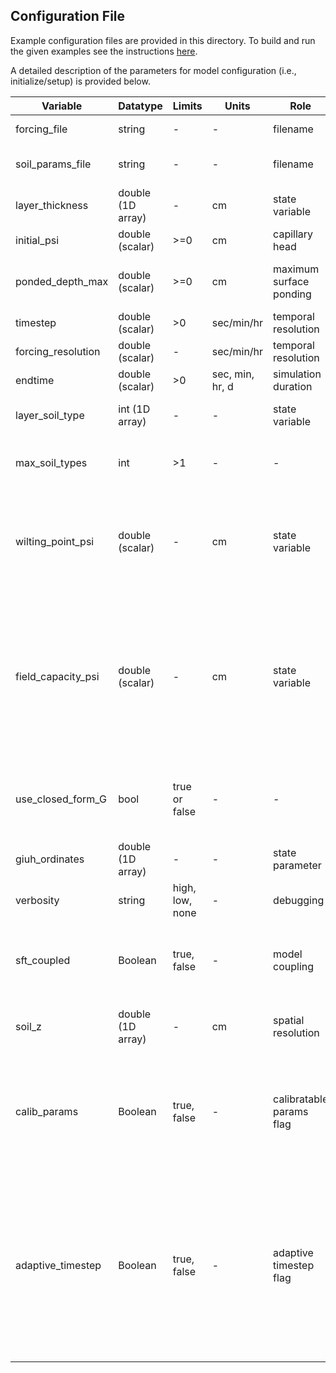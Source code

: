 ## Configuration File
Example configuration files are provided in this directory. To build and run the given examples see the instructions [here](https://github.com/NOAA-OWP/LGAR-C/blob/master/INSTALL.md#build-standalone-mode).

A detailed description of the parameters for model configuration (i.e., initialize/setup) is provided below. 


| Variable | Datatype |  Limits  | Units | Role | Process | Description |
| -------- | -------- | ------ | ----- | ---- | ------- | ----------- |
| forcing_file | string | - | - | filename | - | provides precip. and PET inputs |
| soil_params_file | string | - | - | filename | - | provides soil types with van Genuchton parameters |
| layer_thickness | double (1D array)| - | cm | state variable | - | individual layer thickness (not absolute)|
| initial_psi | double (scalar)| >=0 | cm | capillary head | - | used to initialize layers with a constant head |
| ponded_depth_max | double (scalar)| >=0 | cm | maximum surface ponding | - | the maximum amount of water unavailable for surface drainage, default is set to zero |
| timestep | double (scalar)| >0 | sec/min/hr | temporal resolution | - | timestep of the model |
| forcing_resolution | double (scalar)| - | sec/min/hr | temporal resolution | - | timestep of the forcing data |
| endtime | double (scalar)| >0 | sec, min, hr, d | simulation duration | - | time at which model simulation ends |
| layer_soil_type | int (1D array) | - | - | state variable | - | layer soil type (read from the database file soil_params_file) |
| max_soil_types | int | >1 | - | - | - | maximum number of soil types read from the file soil_params_file (default is set to 15) |
| wilting_point_psi | double (scalar) | - | cm | state variable | - | wilting point (the amount of water not available for plants) used in computing AET. Suggested value is 15495.0 cm, corresponding to 15 atm. |
| field_capacity_psi | double (scalar) | - | cm | state variable | - | capillary head corresponding to volumetric water content at which gravity drainage becomes slower, used in computing AET. Suggested value is 340.9 cm for most soils, corresponding to 1/3 atm, and 103.3 cm for sands, corresponding to 1/10 atm. |
| use_closed_form_G | bool | true or false | - | - | - | determines whether the numeric integral or closed form for G is used; a value of true will use the closed form. This defaults to false. |
| giuh_ordinates | double (1D array)| - | - | state parameter | - | GIUH ordinates (for giuh based surface runoff) |
| verbosity | string | high, low, none | - | debugging | - | controls IO (screen outputs and writing to disk) |
| sft_coupled | Boolean | true, false | - | model coupling | impacts hydraulic conductivity | couples LASAM to SFT. Coupling to SFT reduces hydraulic conducitivity, and hence infiltration, when soil is frozen|
| soil_z | double (1D array) | - | cm | spatial resolution | - | vertical resolution of the soil column (computational domain of the SFT model) |
| calib_params | Boolean | true, false | - | calibratable params flag | impacts soil properties | If set to true, soil `smcmax`, `smcmin`, `vg_n`, `vg_alpha`, `hydraulic_conductivity`, `field_capacity_psi`, and `ponded_depth_max` are calibrated. defualt is false. vg = van Genuchten, SMC= soil moisture content |
| adaptive_timestep | Boolean | true, false | - | adaptive timestep flag | impacts timestep | If set to true, LGAR will use an internal adaptive timestep, and the above timestep is ignored. If set to false, LGAR will use the above specified timestep as a fixed timestep. Testing indicates that setting this value to true substantially decreases runtime while negligibly changing the simulation. We recommend this to be set to true. |
